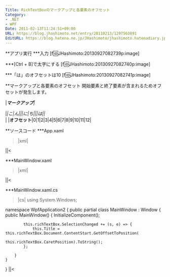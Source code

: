```yaml
---
Title: RichTextBoxのマークアップと各要素のオフセット
Category:
- .NET
- WPF
Date: 2011-02-13T11:24:51+09:00
URL: https://blog.jhashimoto.net/entry/20110213/1297563891
EditURL: https://blog.hatena.ne.jp/JHashimoto/jhashimoto.hatenadiary.jp/atom/entry/12921228815717258153
---
```


**アプリ実行
***入力
[f:id:JHashimoto:20130927082739p:image]

***[Ctrl + B]で太字にする
[f:id:JHashimoto:20130927082740p:image]

***「は」のオフセットは10
[f:id:JHashimoto:20130927082741p:image]

**マークアップと各要素のオフセット
開始要素と終了要素が含まれるためオフセットが発生します。

|*<span style="font-weight:bold;">マークアップ</span>|*<Section>|*<Run>|*こ|*ん|*</Run>|*<Run FontWeight="Bold">|*に|*ち|*</Run>|*<Run>|*は|*</Run>|*</Section>|
|<span style="font-weight:bold;">オフセット</span>|0|1|2|3|4|5|6|7|8|9|10|11|12|

**ソースコード
***App.xaml
>|xml|
<Application x:Class="WpfApplication2.App"
             xmlns="http://schemas.microsoft.com/winfx/2006/xaml/presentation"
             xmlns:x="http://schemas.microsoft.com/winfx/2006/xaml"
             StartupUri="MainWindow.xaml">
</Application>
||<

***MainWindow.xaml
>|xml|
<Window x:Class="WpfApplication2.MainWindow"
        xmlns="http://schemas.microsoft.com/winfx/2006/xaml/presentation"
        xmlns:x="http://schemas.microsoft.com/winfx/2006/xaml"
        Title="MainWindow" Height="350" Width="800">
    <RichTextBox Name="richTextBox" FontSize="24" />
</Window>

||<

***MainWindow.xaml.cs
>|cs|
using System.Windows;

namespace WpfApplication2 {
    public partial class MainWindow : Window {
        public MainWindow() {
            InitializeComponent();

            this.richTextBox.SelectionChanged += (s, e) => {
                this.Title = this.richTextBox.Document.ContentStart.GetOffsetToPosition(
                                this.richTextBox.CaretPosition).ToString();
            };

        }
    }
}
||<
